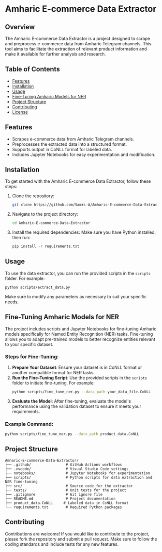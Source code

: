 # Amharic E-commerce Data Extractor

## Overview
The Amharic E-commerce Data Extractor is a project designed to scrape and preprocess e-commerce data from Amharic Telegram channels. This tool aims to facilitate the extraction of relevant product information and make it available for further analysis and research.

## Table of Contents
- [Features](#features)
- [Installation](#installation)
- [Usage](#usage)
- [Fine-Tuning Amharic Models for NER](#fine-tuning-amharic-models-for-ner)
- [Project Structure](#project-structure)
- [Contributing](#contributing)
- [License](#license)

## Features
- Scrapes e-commerce data from Amharic Telegram channels.
- Preprocesses the extracted data into a structured format.
- Supports output in CoNLL format for labeled data.
- Includes Jupyter Notebooks for easy experimentation and modification.

## Installation
To get started with the Amharic E-commerce Data Extractor, follow these steps:

1. Clone the repository:
   ```bash
   git clone https://github.com/Samri-A/Amharic-E-commerce-Data-Extractor.git
   ```
2. Navigate to the project directory:
   ```bash
   cd Amharic-E-commerce-Data-Extractor
   ```
3. Install the required dependencies:
   Make sure you have Python installed, then run:
   ```bash
   pip install -r requirements.txt
   ```

## Usage
To use the data extractor, you can run the provided scripts in the `scripts` folder. For example:
```bash
python scripts/extract_data.py
```
Make sure to modify any parameters as necessary to suit your specific needs.

## Fine-Tuning Amharic Models for NER
The project includes scripts and Jupyter Notebooks for fine-tuning Amharic models specifically for Named Entity Recognition (NER) tasks. Fine-tuning allows you to adapt pre-trained models to better recognize entities relevant to your specific dataset.

### Steps for Fine-Tuning:
1. **Prepare Your Dataset**: Ensure your dataset is in CoNLL format or another compatible format for NER tasks.
2. **Run the Fine-Tuning Script**: Use the provided scripts in the `scripts` folder to initiate fine-tuning. For example:
   ```bash
   python scripts/fine_tune_ner.py --data_path your_data_file.CoNLL
   ```
3. **Evaluate the Model**: After fine-tuning, evaluate the model's performance using the validation dataset to ensure it meets your requirements.

### Example Command:
```bash
python scripts/fine_tune_ner.py --data_path product_data.CoNLL
```

## Project Structure
```
Amharic-E-commerce-Data-Extractor/
├── .github/                # GitHub Actions workflows
├── .vscode/                # Visual Studio Code settings
├── notebooks/              # Jupyter Notebooks for experimentation
├── scripts/                # Python scripts for data extraction and NER fine-tuning
├── src/                    # Source code for the extractor
├── tests/                  # Unit tests for the project
├── .gitignore              # Git ignore file
├── README.md               # Project documentation
├── product_data.CoNLL     # Labeled data in CoNLL format
└── requirements.txt        # Required Python packages
```

## Contributing
Contributions are welcome! If you would like to contribute to the project, please fork the repository and submit a pull request. Make sure to follow the coding standards and include tests for any new features.
